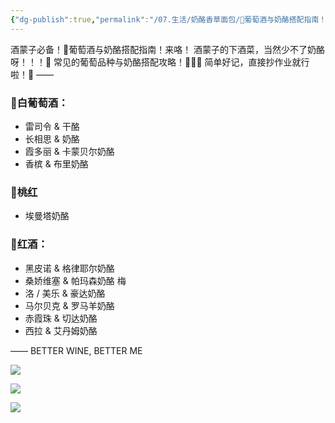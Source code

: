 ```yaml
---
{"dg-publish":true,"permalink":"/07.生活/奶酪香草面包/🍷葡萄酒与奶酪搭配指南！来咯！/","title":"酒蒙子必备！🍷葡萄酒与奶酪搭配指南！来咯！","tags":["葡萄酒","葡萄酒配餐"]}
---
```


酒蒙子必备！🍷葡萄酒与奶酪搭配指南！来咯！ 酒蒙子的下酒菜，当然少不了奶酪呀！！！🧀 常见的葡萄品种与奶酪搭配攻略！🐎🐎🐎 简单好记，直接抄作业就行啦！📕 —— 

### 🥂白葡萄酒： 
- 雷司令 & 干酪 
- 长相思 & 奶酪 
- 霞多丽 & 卡蒙贝尔奶酪 
- 香槟 & 布里奶酪 

### 🌸桃红 
- 埃曼塔奶酪 

### 🍷红酒： 
- 黑皮诺 & 格律耶尔奶酪 
- 桑娇维塞 & 帕玛森奶酪 梅
- 洛 / 美乐 & 豪达奶酪 
- 马尔贝克 & 罗马羊奶酪 
- 赤霞珠 & 切达奶酪 
- 西拉 & 艾丹姆奶酪 

—— BETTER WINE, BETTER ME 

![](https://chengdu-obsidian-milkkey.oss-cn-chengdu.aliyuncs.com/img/20250403160655025.webp?cd-oss-obs)

![](https://chengdu-obsidian-milkkey.oss-cn-chengdu.aliyuncs.com/img/20250403160655687.webp?cd-oss-obs)

![](https://chengdu-obsidian-milkkey.oss-cn-chengdu.aliyuncs.com/img/20250403160656636.webp?cd-oss-obs)